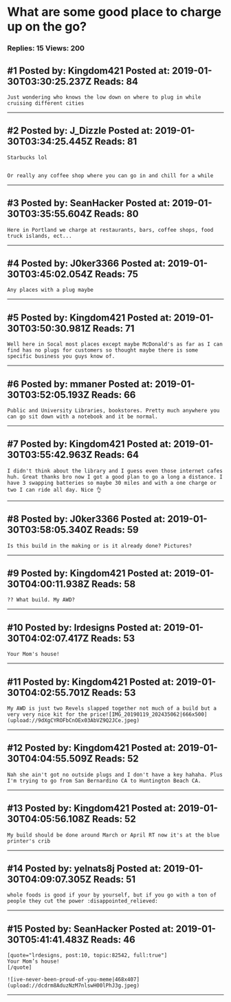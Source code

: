 # What are some good place to charge up on the go?

### Replies: 15 Views: 200

## \#1 Posted by: Kingdom421 Posted at: 2019-01-30T03:30:25.237Z Reads: 84

```
Just wondering who knows the low down on where to plug in while cruising different cities
```

---
## \#2 Posted by: J_Dizzle Posted at: 2019-01-30T03:34:25.445Z Reads: 81

```
Starbucks lol


Or really any coffee shop where you can go in and chill for a while
```

---
## \#3 Posted by: SeanHacker Posted at: 2019-01-30T03:35:55.604Z Reads: 80

```
Here in Portland we charge at restaurants, bars, coffee shops, food truck islands, ect...
```

---
## \#4 Posted by: J0ker3366 Posted at: 2019-01-30T03:45:02.054Z Reads: 75

```
Any places with a plug maybe
```

---
## \#5 Posted by: Kingdom421 Posted at: 2019-01-30T03:50:30.981Z Reads: 71

```
Well here in Socal most places except maybe McDonald's as far as I can find has no plugs for customers so thought maybe there is some specific business you guys know of.
```

---
## \#6 Posted by: mmaner Posted at: 2019-01-30T03:52:05.193Z Reads: 66

```
Public and University Libraries, bookstores. Pretty much anywhere you can go sit down with a notebook and it be normal.
```

---
## \#7 Posted by: Kingdom421 Posted at: 2019-01-30T03:55:42.963Z Reads: 64

```
I didn't think about the library and I guess even those internet cafes huh. Great thanks bro now I got a good plan to go a long a distance. I have 3 swapping batteries so maybe 30 miles and with a one charge or two I can ride all day. Nice 👌
```

---
## \#8 Posted by: J0ker3366 Posted at: 2019-01-30T03:58:05.340Z Reads: 59

```
Is this build in the making or is it already done? Pictures?
```

---
## \#9 Posted by: Kingdom421 Posted at: 2019-01-30T04:00:11.938Z Reads: 58

```
?? What build. My AWD?
```

---
## \#10 Posted by: lrdesigns Posted at: 2019-01-30T04:02:07.417Z Reads: 53

```
Your Mom's house!
```

---
## \#11 Posted by: Kingdom421 Posted at: 2019-01-30T04:02:55.701Z Reads: 53

```
My AWD is just two Revels slapped together not much of a build but a very very nice kit for the price![IMG_20190119_202435062|666x500](upload://9dXgCYROFbCnOEx03AbVZ9Q2JCe.jpeg)
```

---
## \#12 Posted by: Kingdom421 Posted at: 2019-01-30T04:04:55.509Z Reads: 52

```
Nah she ain't got no outside plugs and I don't have a key hahaha. Plus I'm trying to go from San Bernardino CA to Huntington Beach CA.
```

---
## \#13 Posted by: Kingdom421 Posted at: 2019-01-30T04:05:56.108Z Reads: 52

```
My build should be done around March or April RT now it's at the blue printer's crib
```

---
## \#14 Posted by: yelnats8j Posted at: 2019-01-30T04:09:07.305Z Reads: 51

```
whole foods is good if your by yourself, but if you go with a ton of people they cut the power :disappointed_relieved:
```

---
## \#15 Posted by: SeanHacker Posted at: 2019-01-30T05:41:41.483Z Reads: 46

```
[quote="lrdesigns, post:10, topic:82542, full:true"]
Your Mom’s house!
[/quote]

![ive-never-been-proud-of-you-meme|468x407](upload://dcdrm8AduzNzM7nlswH00lPhJ3g.jpeg)
```

---
